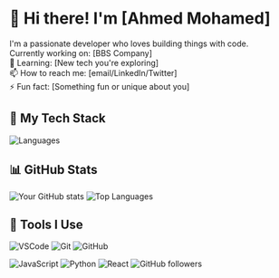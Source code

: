 # 👋 Hi there! I'm [Ahmed Mohamed]

I'm a passionate developer who loves building things with code.  
Currently working on: [BBS Company]  
🌱 Learning: [New tech you're exploring]  
📫 How to reach me: [email/LinkedIn/Twitter]  
⚡ Fun fact: [Something fun or unique about you]

## 🚀 My Tech Stack
![Languages](https://skillicons.dev/icons?i=js,ts,react,nodejs,python,java,html,css,postgres,mysql)

## 📊 GitHub Stats
![Your GitHub stats](https://github-readme-stats.vercel.app/api?username=yourusername&show_icons=true&theme=radical)
![Top Languages](https://github-readme-stats.vercel.app/api/top-langs/?username=yourusername&layout=compact&theme=radical)

## 🧰 Tools I Use
![VSCode](https://img.shields.io/badge/Editor-VSCode-blue?logo=visual-studio-code)
![Git](https://img.shields.io/badge/VersionControl-Git-orange?logo=git)
![GitHub](https://img.shields.io/badge/Repo-GitHub-black?logo=github)

![JavaScript](https://img.shields.io/badge/-JavaScript-F7DF1E?logo=javascript&logoColor=black)
![Python](https://img.shields.io/badge/-Python-3776AB?logo=python&logoColor=white)
![React](https://img.shields.io/badge/-React-20232A?logo=react&logoColor=61DAFB)
![GitHub followers](https://img.shields.io/github/followers/yourusername?label=Follow&style=social)
